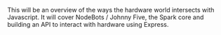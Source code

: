 This will be an overview of the ways the hardware world intersects with Javascript. It will cover NodeBots / Johnny Five, the Spark core and building an API to interact with hardware using Express.
